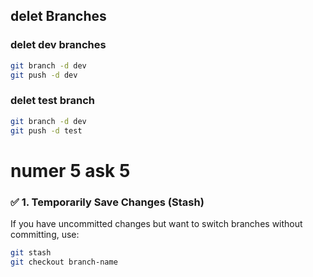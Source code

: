 ## delet  Branches

### delet dev  branches
```bash
git branch -d dev
git push -d dev

```
### delet test branch
```bash
git branch -d dev
git push -d test

```
# numer 5   ask 5
### ✅ 1. Temporarily Save Changes (Stash)

If you have uncommitted changes but want to switch branches without committing, use:
```bash
git stash
git checkout branch-name